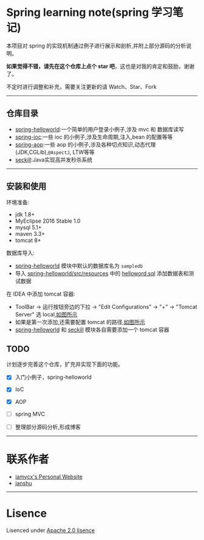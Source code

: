 # Spring learning note(spring 学习笔记)

本项目对 spring 的实现机制通过例子进行展示和剖析,并附上部分源码的分析说明。

**如果觉得不错，请先在这个仓库上点个 star 吧**，这也是对我的肯定和鼓励，谢谢了。

不定时进行调整和补充，需要关注更新的请 Watch、Star、Fork


-----

## 仓库目录

- [spring-helloworld](/spring-helloworld):一个简单的用户登录小例子,涉及 mvc 和 数据库读写
- [spring-ioc](/spring-ioc):一些 ioc 的小例子,涉及生命周期,注入,bean 的配置等等
- [spring-aop](/spring-aop):一些 aop 的小例子,涉及各种切点知识,动态代理(JDK,CGLib),`@AspectJ`, LTW等等
- [seckill](/seckill):Java实现高并发秒杀系统

-----	


## 安装和使用

环境准备:

- jdk 1.8+
- MyEclipse 2016 Stable 1.0
- mysql 5.1+
- maven 3.3+
- tomcat 8+


数据库导入:

- [spring-helloworld](/spring-helloworld) 模块中默认的数据库名为 `sampledb`
- 导入 [spring-helloworld/src/resources](/spring-helloworld/src/resources/) 中的 [helloword.sql](/spring-helloworld/src/resources/helloworld.sql) 添加数据表和测试数据


在 IDEA 中添加 tomcat 容器:
- ToolBar -> 运行按钮旁边的下拉 -> "Edit Configurations" -> "+" -> "Tomcat Server" 选 local,[如图所示](http://7xph6d.com1.z0.glb.clouddn.com/IDEA_web-%E6%B7%BB%E5%8A%A0tomcat-01.png)
- 如果是第一次添加,还需要配置 tomcat 的路径,[如图所示](http://7xph6d.com1.z0.glb.clouddn.com/IDEA_web-%E6%B7%BB%E5%8A%A0tomcat-02.png)
- [spring-helloworld](/spring-helloworld) 和 [seckill](/seckill) 模块各自需要添加一个 tomcat 容器

## TODO

计划逐步完善这个仓库，扩充并实现下面的功能。

* [x] 入门小例子，spring-helloworld
* [x] IoC
* [x] AOP
* [ ] spring MVC
* [ ] 整理部分源码分析,形成博客

	

-----

# 联系作者

- [iamycx's Personal Website](https://iamycx.github.io/)
- [janshu](http://www.jianshu.com/u/7df0994635b0)


-----

# Lisence

Lisenced under [Apache 2.0 lisence](http://opensource.org/licenses/Apache-2.0)
